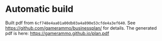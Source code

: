 # Automatic build
Built pdf from `6cf748e4aa01a00db03a4a890e53cfde4a3ef640`. See https://github.com/gamerammo/businessplan/ for details.
The generated pdf is here: https://gamerammo.github.io/plan.pdf
